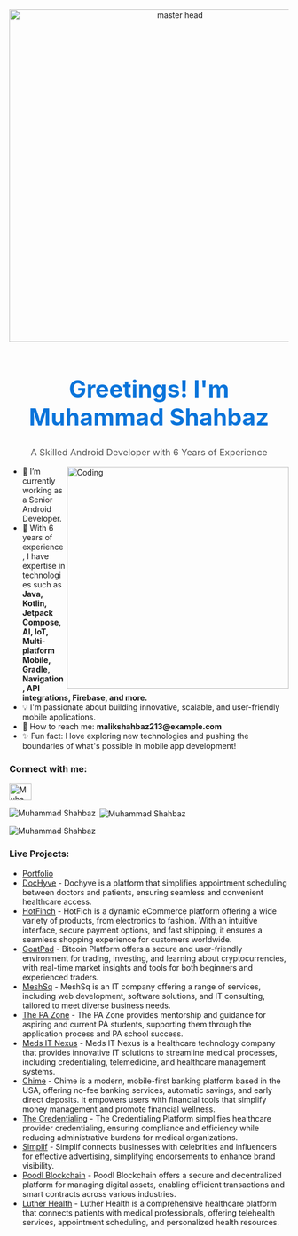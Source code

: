 <!-- Professional Header with Centered Image and Title --> 
<div align="center"> <img src="https://media.giphy.com/media/qgQUggAC3Pfv687qPC/giphy.gif" alt="master head" width="600"> </div> 
<h1 align="center" style="font-size: 3em; font-weight: bold; color: #0A74DA;"> Greetings! I'm Muhammad Shahbaz </h1> <h3 align="center" style="font-weight: normal; color: #555;"> A Skilled Android Developer with 6 Years of Experience </h3> 
<!-- Animated GIF of coding on the right side --> 
<img align="right" alt="Coding" width="400" src="https://miro.medium.com/v2/resize:fit:828/format:webp/1*zVnWJtyGOX_kUIDm6ccCfQ.gif"> 
<!-- Introduction section -->
<ul> <li>🏢 I’m currently working as a Senior Android Developer.</li>
  <li>🚀 With 6 years of experience, I have expertise in technologies such as <strong>Java, Kotlin, Jetpack Compose, AI, IoT, Multi-platform Mobile, Gradle, Navigation, API integrations, Firebase, 
  and more.</strong></li>
  <li>💡 I'm passionate about building innovative, scalable, and user-friendly mobile applications.</li>
  <li>📧 How to reach me: <strong>malikshahbaz213@example.com</strong></li> 
  <li>✨ Fun fact: I love exploring new technologies and pushing the boundaries of what's possible in mobile app development!</li> 
</ul>


<!-- Connect with me section -->
<h3 align="left">Connect with me:</h3>
<p align="left">
  <a href="https://www.linkedin.com/in/muhammad-shahbaz-290459121/" target="_blank">
    <img align="center" src="https://raw.githubusercontent.com/rahuldkjain/github-profile-readme-generator/master/src/images/icons/Social/linked-in-alt.svg" alt="Muhammad-Shahbaz" height="30" width="40" />
  </a>
</p>


<!-- GitHub stats -->
<p><img align="left" src="https://github-readme-stats.vercel.app/api/top-langs?username=Muhammad-Shahbaz&show_icons=true&locale=en&layout=compact" alt="Muhammad Shahbaz" /></p>
<p>&nbsp;<img align="center" src="https://github-readme-stats.vercel.app/api?username=Muhammad-Shahbaz&show_icons=true&locale=en" alt="Muhammad Shahbaz" /></p>
<p><img align="center" src="https://github-readme-streak-stats.herokuapp.com/?user=Muhammad-Shahbaz&" alt="Muhammad Shahbaz" /></p>

<!-- Live Projects section -->
<h3 align="left">Live Projects:</h3>
<ul>
  <li><a href="https://zeeshan-developer-portfolio.vercel.app/">Portfolio</a></li>
  <li><a href="http://dochyve.com/">DocHyve</a> - Dochyve is a platform that simplifies appointment scheduling between doctors and patients, ensuring seamless and convenient healthcare access.</li>
  <li><a href="https://hotfinch.com/">HotFinch</a> - HotFich is a dynamic eCommerce platform offering a wide variety of products, from electronics to fashion. With an intuitive interface, secure payment options, and fast shipping, it ensures a seamless shopping experience for customers worldwide.</li>
  <li><a href="https://goatpad.app/">GoatPad</a> - Bitcoin Platform offers a secure and user-friendly environment for trading, investing, and learning about cryptocurrencies, with real-time market insights and tools for both beginners and experienced traders.</li>
  <li><a href="https://meshsq.com/">MeshSq</a> - MeshSq is an IT company offering a range of services, including web development, software solutions, and IT consulting, tailored to meet diverse business needs.</li>
  <li><a href="https://thepazone.com/">The PA Zone</a> - The PA Zone provides mentorship and guidance for aspiring and current PA students, supporting them through the application process and PA school success.</li>
  <li><a href="http://medsitnexus.com/">Meds IT Nexus</a> - Meds IT Nexus is a healthcare technology company that provides innovative IT solutions to streamline medical processes, including credentialing, telemedicine, and healthcare management systems.</li>
  <li><a href="https://www.chime.com/">Chime</a> - Chime is a modern, mobile-first banking platform based in the USA, offering no-fee banking services, automatic savings, and early direct deposits. It empowers users with financial tools that simplify money management and promote financial wellness.</li>
  <li><a href="https://www.thecredentialing.com/">The Credentialing</a> - The Credentialing Platform simplifies healthcare provider credentialing, ensuring compliance and efficiency while reducing administrative burdens for medical organizations.</li>
  <li><a href="https://simplif.com/">Simplif</a> - Simplif connects businesses with celebrities and influencers for effective advertising, simplifying endorsements to enhance brand visibility.</li>
  <li><a href="https://poodl.org/">Poodl Blockchain</a> - Poodl Blockchain offers a secure and decentralized platform for managing digital assets, enabling efficient transactions and smart contracts across various industries.</li>
  <li><a href="https://luther.health/">Luther Health</a> - Luther Health is a comprehensive healthcare platform that connects patients with medical professionals, offering telehealth services, appointment scheduling, and personalized health resources.</li>
</ul>
